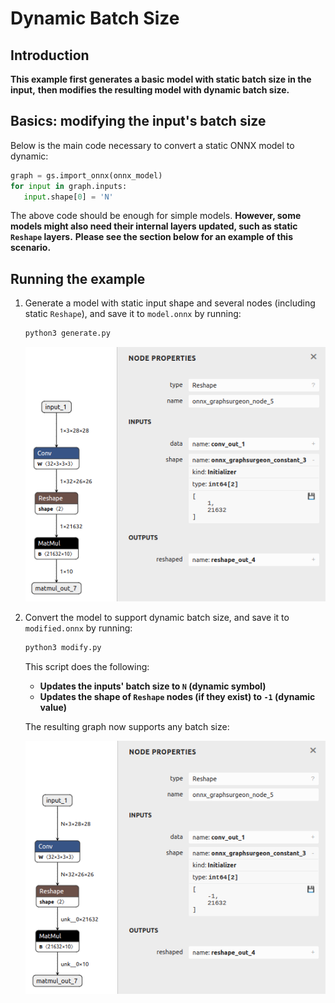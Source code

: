 # Dynamic Batch Size

## Introduction

**This example first generates a basic model with static batch size in the input,**
**then modifies the resulting model with dynamic batch size.**

## Basics: modifying the input's batch size
Below is the main code necessary to convert a static ONNX model to dynamic:
```python
graph = gs.import_onnx(onnx_model)
for input in graph.inputs:
   input.shape[0] = 'N'
```

The above code should be enough for simple models.
**However, some models might also need their internal layers updated, such as static `Reshape` layers.**
**Please see the section below for an example of this scenario.** 

## Running the example

1. Generate a model with static input shape and several nodes (including static `Reshape`), and save it to `model.onnx` by running:
    ```bash
    python3 generate.py
    ```

    ![../resources/10_model.onnx.png](../resources/10_model.onnx.png)

2. Convert the model to support dynamic batch size, and save it to `modified.onnx` by running:
    ```bash
    python3 modify.py
    ```

    This script does the following:
    - **Updates the inputs' batch size to `N` (dynamic symbol)**
    - **Updates the shape of `Reshape` nodes (if they exist) to `-1` (dynamic value)**
    
    The resulting graph now supports any batch size:

    ![../resources/10_dynamic.onnx.png](../resources/10_dynamic.onnx.png)
